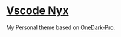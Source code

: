 # [Vscode Nyx]()

My Personal theme based on [OneDark-Pro](https://github.com/Binaryify/OneDark-Pro).

